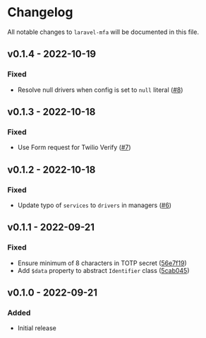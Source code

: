# Changelog

All notable changes to `laravel-mfa` will be documented in this file.

## v0.1.4 - 2022-10-19

### Fixed
- Resolve null drivers when config is set to `null` literal ([#8](https://github.com/worksome/laravel-mfa/pull/8))

## v0.1.3 - 2022-10-18

### Fixed
- Use Form request for Twilio Verify ([#7](https://github.com/worksome/laravel-mfa/pull/7))

## v0.1.2 - 2022-10-18

### Fixed
- Update typo of `services` to `drivers` in managers ([#6](https://github.com/worksome/laravel-mfa/pull/6))

## v0.1.1 - 2022-09-21

### Fixed
- Ensure minimum of 8 characters in TOTP secret ([56e7f19](https://github.com/worksome/laravel-mfa/commit/56e7f19a409fde8556253c6e362d1fcb599174d7))
- Add `$data` property to abstract `Identifier` class ([5cab045](https://github.com/worksome/laravel-mfa/commit/5cab045677848417fd028068bf3e36760a58720d))

## v0.1.0 - 2022-09-21

### Added
- Initial release
